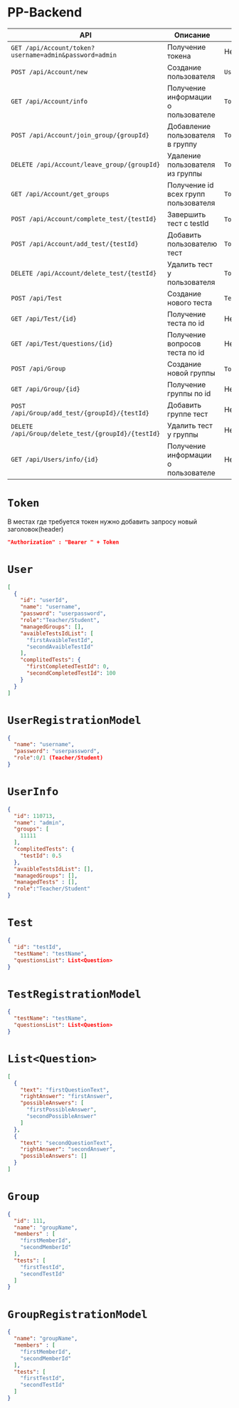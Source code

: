 # PP-Backend
| **API**                                                | **Описание**                         | **Текст запроса**                | **Текст ответа**    |
|--------------------------------------------------------|--------------------------------------|----------------------------------|---------------------|
| `GET /api/Account/token?username=admin&password=admin` | Получение токена                     | Нет                              | `Token`             |
| `POST /api/Account/new`                                | Создание пользователя                | `UserRegistrationModel`          | Нет                 |
| `GET /api/Account/info`                                | Получение информации о пользователе  | `Token`                          | `UserInfo`          |
| `POST /api/Account/join_group/{groupId}`               | Добавление  пользователя в группу    | `Token`                          | Нет                 |
| `DELETE /api/Account/leave_group/{groupId}`            | Удаление пользователя из группы      | `Token`                          | Нет                 |
| `GET /api/Account/get_groups`                          | Получение id всех групп пользователя | `Token`                          | `List<int>`         |
| `POST /api/Account/complete_test/{testId}`             | Завершить тест с testId              | `Token`,`List<string>`           | Нет                 |
| `POST /api/Account/add_test/{testId}`                  | Добавить пользователю тест           | `Token`                          | Нет                 |
| `DELETE /api/Account/delete_test/{testId}`             | Удалить тест у  пользователя         | `Token`                          | Нет                 |
| `POST /api/Test`                                       | Создание нового теста                | `TestRegistrationModel`          | Нет                 |
| `GET /api/Test/{id}`                                   | Получение теста по id                | Нет                              | `Test`              |
| `GET /api/Test/questions/{id}`                         | Получение вопросов теста по id       | Нет                              | `List<Question>`    |
| `POST /api/Group`                                      | Создание новой группы                | `Token`,`GroupRegistrationModel` | Id созданной группы |
| `GET /api/Group/{id}`                                  | Получение группы по id               | Нет                              | `Group`             |
| `POST /api/Group/add_test/{groupId}/{testId}`          | Добавить группе тест                 | Нет                              | Нет                 |
| `DELETE /api/Group/delete_test/{groupId}/{testId}`     | Удалить тест у группы                | Нет                              | Нет                 |
| `GET /api/Users/info/{id}`                             | Получение информации о пользователе  | Нет                              | `UserInfo`          |


# `Token`
В местах где требуется токен нужно добавить запросу новый заголовок(header)
```json
"Authorization" : "Bearer " + Token
```

# `User`
```json
[
  {
    "id": "userId",
    "name": "username",
    "password": "userpassword",
    "role":"Teacher/Student",
    "managedGroups": [],
    "avaibleTestsIdList": [
      "firstAvaibleTestId",
      "secondAvaibleTestId"
    ],
    "complitedTests": {
      "firstCompletedTestId": 0,
      "secondCompletedTestId": 100
    }
  }
]
```

# `UserRegistrationModel`
```json
{
  "name": "username",
  "password": "userpassword",
  "role":0/1 (Teacher/Student)
}
```

# `UserInfo`
```json
{
  "id": 110713,
  "name": "admin",
  "groups": [
    11111
  ],
  "complitedTests": {
    "testId": 0.5
  },
  "avaibleTestsIdList": [],
  "managedGroups": [],
  "managedTests" : [],
  "role":"Teacher/Student"
}
```

# `Test`
```json
{
  "id": "testId",
  "testName": "testName",
  "questionsList": List<Question>
}
```

# `TestRegistrationModel`
```json
{
  "testName": "testName",
  "questionsList": List<Question>
}
```

# `List<Question>`
```json
[
  {
    "text": "firstQuestionText",
    "rightAnswer": "firstAnswer",
    "possibleAnswers": [
      "firstPossibleAnswer",
      "secondPossibleAnswer"
    ]
  },
  {
    "text": "secondQuestionText",
    "rightAnswer": "secondAnswer",
    "possibleAnswers": []
  }
]
```

# `Group`
```json
{
  "id": 111,
  "name": "groupName",
  "members" : [
    "firstMemberId",
    "secondMemberId"
  ],
  "tests": [
    "firstTestId",
    "secondTestId"
  ]
}
```

# `GroupRegistrationModel`
```json
{
  "name": "groupName",
  "members" : [
    "firstMemberId",
    "secondMemberId"
  ],
  "tests": [
    "firstTestId",
    "secondTestId"
  ]
}
```